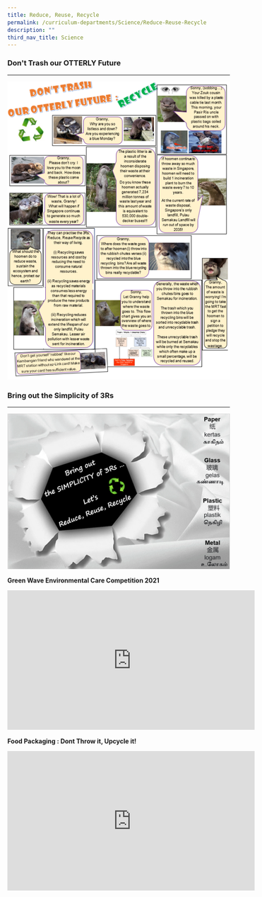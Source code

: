 ```yaml
---
title: Reduce, Reuse, Recycle
permalink: /curriculum-departments/Science/Reduce-Reuse-Recycle
description: ""
third_nav_title: Science
---
```

### Don't Trash our OTTERLY Future
------------------------------

![](/images/Curriculum/Science/c1.png)

### Bring out the Simplicity of 3Rs
-------------------------------

![](/images/Curriculum/Science/c2.png)  

**Green Wave Environmental Care Competition 2021**

<iframe width="560" height="315" src="https://www.youtube.com/embed/rWIB1DbOaSs" title="YouTube video player" frameborder="0" allow="accelerometer; autoplay; clipboard-write; encrypted-media; gyroscope; picture-in-picture" allowfullscreen></iframe>

**Food Packaging : Dont Throw it, Upcycle it!**

<iframe width="560" height="315" src="https://www.youtube.com/embed/OgUdj7xAK6Y" title="YouTube video player" frameborder="0" allow="accelerometer; autoplay; clipboard-write; encrypted-media; gyroscope; picture-in-picture" allowfullscreen></iframe>
